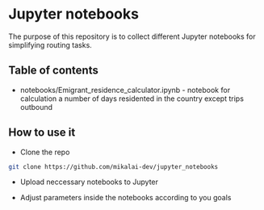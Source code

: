 # Jupyter notebooks

The purpose of this repository is to collect different Jupyter notebooks for simplifying routing tasks. 


## Table of contents

- notebooks/Emigrant_residence_calculator.ipynb - notebook for calculation a number of days residented in the country except trips outbound 



## How to use it

- Clone the repo
```sh
git clone https://github.com/mikalai-dev/jupyter_notebooks
```
- Upload neccessary notebooks to Jupyter

- Adjust parameters inside the notebooks according to you goals

